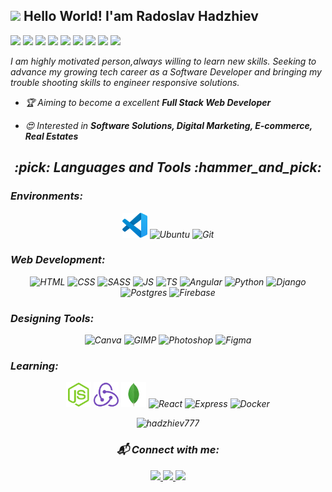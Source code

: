 ##  <img src="https://github.com/TheDudeThatCode/TheDudeThatCode/blob/master/Assets/Hi.gif" width="20px"> Hello World! I'am Radoslav Hadzhiev

<p>
<!--   <img src="https://github.com/TheDudeThatCode/TheDudeThatCode/blob/master/Assets/Hi.gif" width="20px"> -->
<!--   <img src="https://github.com/TheDudeThatCode/TheDudeThatCode/blob/master/Assets/Earth.gif" width="20px"> -->
  <img src="https://github.com/TheDudeThatCode/TheDudeThatCode/blob/master/Assets/Hi.gif" width="20px">
   <img src="https://github.com/TheDudeThatCode/TheDudeThatCode/blob/master/Assets/Hi.gif" width="20px">
   <img src="https://github.com/TheDudeThatCode/TheDudeThatCode/blob/master/Assets/Hi.gif" width="20px">
   <img src="https://github.com/TheDudeThatCode/TheDudeThatCode/blob/master/Assets/Hi.gif" width="20px">
   <img src="https://github.com/TheDudeThatCode/TheDudeThatCode/blob/master/Assets/Hi.gif" width="20px">

   <img src="https://github.com/TheDudeThatCode/TheDudeThatCode/blob/master/Assets/Hi.gif" width="20px">
   <img src="https://github.com/TheDudeThatCode/TheDudeThatCode/blob/master/Assets/Hi.gif" width="20px">
   <img src="https://github.com/TheDudeThatCode/TheDudeThatCode/blob/master/Assets/Hi.gif" width="20px">
   <img src="https://github.com/TheDudeThatCode/TheDudeThatCode/blob/master/Assets/Hi.gif" width="20px">
 <em> 

 I am highly motivated person,always willing to learn new skills. Seeking to advance my growing tech career as a Software Developer and bringing my trouble shooting skills to engineer responsive solutions. 

- :trophy: Aiming to become a excellent **Full Stack Web Developer**
<!-- - :eyes: Looking to collaborate on **Web App Projects** -->
- :heart_eyes: Interested in **Software Solutions, Digital Marketing, E-commerce, Real Estates**
    
<h2 align="center">:pick: Languages and Tools :hammer_and_pick:</h2>     
<!--  https://e1.pngegg.com/pngimages/38/630/png-clipart-minecraft-diamond-pickaxe-minecraft-diamond-axe-thumbnail.png -->
<h3 align="left">Environments:</h3>
  
 <p align="center">
 <img alt="VSCode" height="40" width="40" src="https://raw.githubusercontent.com/Mempler/Mempler/master/assets//visual-studio-code.svg"/>
<img alt="Ubuntu" height="40" width="40" src="https://cdn.jsdelivr.net/gh/devicons/devicon/icons/ubuntu/ubuntu-plain.svg" />
<img alt="Git" height="40" width="40" src="https://cdn.jsdelivr.net/gh/devicons/devicon/icons/git/git-original.svg" />
 </p>

<h3 align="left">Web Development:</h3>
    
<p align="center">
<img alt="HTML" height="40" width="40" src="https://cdn.jsdelivr.net/gh/devicons/devicon/icons/html5/html5-original-wordmark.svg" />
<img alt="CSS" height="40" width="40" src="https://cdn.jsdelivr.net/gh/devicons/devicon/icons/css3/css3-original-wordmark.svg" />
 <img alt="SASS" height="40" width="40" src="https://cdn.jsdelivr.net/gh/devicons/devicon/icons/sass/sass-original.svg" />
<img alt="JS" height="40" width="40" src="https://cdn.jsdelivr.net/gh/devicons/devicon/icons/javascript/javascript-original.svg" />   
 <img alt="TS" height="40" width="40" src="https://cdn.jsdelivr.net/gh/devicons/devicon/icons/typescript/typescript-original.svg" /> 
<!--   <img alt="Yarn"  height="40" width="40"  src="https://cdn.jsdelivr.net/gh/devicons/devicon/icons/yarn/yarn-original.svg"/> -->
  <img alt="Angular" height="40" width="40" src="https://cdn.jsdelivr.net/gh/devicons/devicon/icons/angularjs/angularjs-original.svg" />
<img alt="Python" height="40" width="40" src="https://cdn.jsdelivr.net/gh/devicons/devicon/icons/python/python-original.svg" />
<img alt="Django" height="40" width="40" src="https://cdn.jsdelivr.net/gh/devicons/devicon/icons/django/django-plain.svg" />
<img alt="Postgres" height="40" width="40" src="https://cdn.jsdelivr.net/gh/devicons/devicon/icons/postgresql/postgresql-original.svg" />
<img alt="Firebase"  height="40" width="40" src="https://cdn.jsdelivr.net/gh/devicons/devicon/icons/firebase/firebase-plain-wordmark.svg" />
</p>
 
<h3 align="left">Designing Tools:</h3>
    
<p align="center">
<img alt="Canva" height="40" width="40" src="https://cdn.jsdelivr.net/gh/devicons/devicon/icons/canva/canva-original.svg" />
<img alt="GIMP" height="40" width="40" src="https://cdn.jsdelivr.net/gh/devicons/devicon/icons/gimp/gimp-original.svg" />
<img alt="Photoshop" height="40" width="40" src="https://cdn.jsdelivr.net/gh/devicons/devicon/icons/photoshop/photoshop-plain.svg" />
<img alt="Figma" height="40" width="40" src="https://cdn.jsdelivr.net/gh/devicons/devicon/icons/figma/figma-original.svg" /></p>

    
<h3 align="left">Learning:</h3>
    <p align="center">
  <img alt="Node" height="40" width="40" src="https://raw.githubusercontent.com/devicons/devicon/master/icons/nodejs/nodejs-original.svg">
  <img alt="Redux" height="40" width="40" src="https://raw.githubusercontent.com/devicons/devicon/master/icons/redux/redux-original.svg">
  <img alt="Mongo" height="40" width="40" src="https://raw.githubusercontent.com/devicons/devicon/master/icons/mongodb/mongodb-original.svg">
  <img height="40" width="40" alt="React" src="https://cdn.jsdelivr.net/gh/devicons/devicon/icons/react/react-original.svg">
  <img alt="Express" height="40" width="40" src="https://icongr.am/devicon/express-original.svg?size=128&color=83cd29">
  <img alt="Docker" height="40" width="40" src="https://cdn.jsdelivr.net/gh/devicons/devicon/icons/docker/docker-original.svg" />
   </p>
    
    
<div align="center"><p><img src="https://github-readme-stats.vercel.app/api/top-langs?username=hadzhiev777&show_icons=true&locale=en&layout=compact" alt="hadzhiev777" />
<!--     <span align="center"><p><img src="https://streak-stats.demolab.com?user=Hadzhiev777&theme=radical)](https://git.io/streak-stats" alt="hadzhiev777" /> --></div> 

### <h3 align="center">:mailbox_with_mail: Connect with me:</h3>
<p align="left">
</p>

<p align="center">
  <a href="https://www.linkedin.com/in/radoslav-hadzhiev-077ba5205/" target="_blank">
    <img src="https://img.shields.io/badge/-LinkedIn-%230077B5?style=for-the-badge&logo=linkedin&logoColor=white" target="_blank">
  </a> 
 <a href = "mailto:r.hadzhiev4277@gmail.com">
    <img src="https://img.shields.io/badge/-Gmail-%23333?style=for-the-badge&logo=gmail&logoColor=white" target="_blank">
  </a>
  <a href="https://www.facebook.com/rado.play" target="_blank">
    <img src="https://img.shields.io/badge/-Facebook-%230077B5?style=for-the-badge&logo=facebook&logoColor=white" target="_blank">
  </a> 
</p>
    </div>

<!-- **HadzhieV777/HadzhieV777** is a ✨ _special_ ✨ repository because its `README.md` (this file) appears on your GitHub profile. -->
